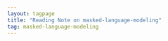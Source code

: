 ```yaml
---
layout: tagpage
title: "Reading Note on masked-language-modeling"
tag: masked-language-modeling
---
```

